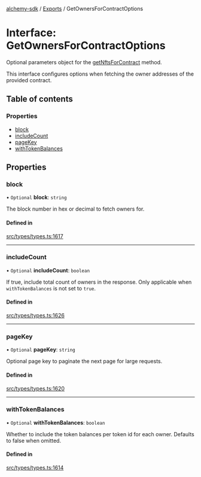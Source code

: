 [alchemy-sdk](../README.md) / [Exports](../modules.md) / GetOwnersForContractOptions

# Interface: GetOwnersForContractOptions

Optional parameters object for the [getNftsForContract](../classes/NftNamespace.md#getnftsforcontract) method.

This interface configures options when fetching the owner addresses of the
provided contract.

## Table of contents

### Properties

- [block](GetOwnersForContractOptions.md#block)
- [includeCount](GetOwnersForContractOptions.md#includecount)
- [pageKey](GetOwnersForContractOptions.md#pagekey)
- [withTokenBalances](GetOwnersForContractOptions.md#withtokenbalances)

## Properties

### block

• `Optional` **block**: `string`

The block number in hex or decimal to fetch owners for.

#### Defined in

[src/types/types.ts:1617](https://github.com/alchemyplatform/alchemy-sdk-js/blob/ee5b9ee/src/types/types.ts#L1617)

___

### includeCount

• `Optional` **includeCount**: `boolean`

If true, include total count of owners in the response. Only applicable
when `withTokenBalances` is not set to `true`.

#### Defined in

[src/types/types.ts:1626](https://github.com/alchemyplatform/alchemy-sdk-js/blob/ee5b9ee/src/types/types.ts#L1626)

___

### pageKey

• `Optional` **pageKey**: `string`

Optional page key to paginate the next page for large requests.

#### Defined in

[src/types/types.ts:1620](https://github.com/alchemyplatform/alchemy-sdk-js/blob/ee5b9ee/src/types/types.ts#L1620)

___

### withTokenBalances

• `Optional` **withTokenBalances**: `boolean`

Whether to include the token balances per token id for each owner. Defaults
to false when omitted.

#### Defined in

[src/types/types.ts:1614](https://github.com/alchemyplatform/alchemy-sdk-js/blob/ee5b9ee/src/types/types.ts#L1614)
